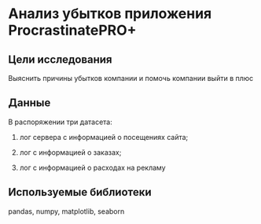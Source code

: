 # Анализ убытков приложения ProcrastinatePRO+

## Цели исследования

Выяснить причины убытков компании и помочь компании выйти в плюс

## Данные

В распоряжении три датасета: 

1) лог сервера с информацией о посещениях сайта; 

2) лог с информацией о заказах; 

3) лог с информацией о расходах на рекламу
    
## Используемые библиотеки

pandas, numpy, matplotlib, seaborn
